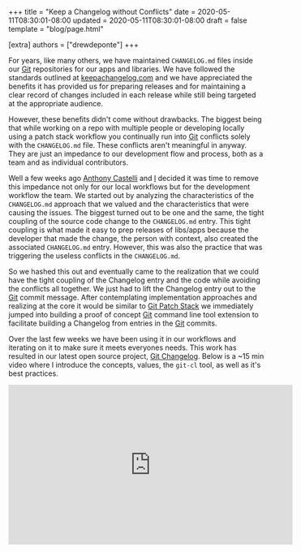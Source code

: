 +++
title = "Keep a Changelog without Conflicts"
date = 2020-05-11T08:30:01-08:00
updated = 2020-05-11T08:30:01-08:00
draft = false
template = "blog/page.html"

[extra]
authors = ["drewdeponte"]
+++

For years, like many others, we have maintained `CHANGELOG.md` files inside our
[Git][] repositories for our apps and libraries. We have followed the standards
outlined at [keepachangelog.com][] and we have appreciated the benefits it has
provided us for preparing releases and for maintaining a clear record of
changes included in each release while still being targeted at the appropriate
audience.

However, these benefits didn't come without drawbacks. The biggest being that
while working on a repo with multiple people or developing locally using a
patch stack workflow you continually run into [Git][] conflicts solely with the
`CHANGELOG.md` file. These conflicts aren't meaningful in anyway. They are just
an impedance to our development flow and process, both as a team and as
individual contributors.

Well a few weeks ago [Anthony Castelli][] and [I][] decided it was time to
remove this impedance not only for our local workflows but for the development
workflow the team. We started out by analyzing the characteristics of the
`CHANGELOG.md` approach that we valued and the characteristics that were
causing the issues. The biggest turned out to be one and the same, the tight
coupling of the source code change to the `CHANGELOG.md` entry. This tight
coupling is what made it easy to prep releases of libs/apps because the
developer that made the change, the person with context, also created the
associated `CHANGELOG.md` entry. However, this was also the practice that was
triggering the useless conflicts in the `CHANGELOG.md`.

So we hashed this out and eventually came to the realization
that we could have the tight coupling of the Changelog entry and the code while
avoiding the conflicts all together. We just had to lift the Changelog entry out
to the [Git][] commit message. After contemplating implementation approaches
and realizing at the core it would be similar to [Git Patch Stack][] we
immediately jumped into building a proof of concept [Git][] command line tool
extension to facilitate building a Changelog from entries in the [Git][]
commits.

Over the last few weeks we have been using it in our workflows and iterating on
it to make sure it meets everyones needs. This work has resulted in our latest
open source project, [Git Changelog][]. Below is a ~15 min video where I
introduce the concepts, values, the `git-cl` tool, as well as it's best
practices.

<div style="text-align: center;">
<iframe width="560" height="315" style="margin: 0 auto;" src="https://www.youtube.com/embed/g7xqWKmIUKI" frameborder="0" allow="accelerometer; autoplay; encrypted-media; gyroscope; picture-in-picture" allowfullscreen></iframe>
</div>

[Git]: https://git-scm.com
[keepachangelog.com]: https://keepachangelog.com
[Anthony Castelli]: http://anthonycastelli.me 
[I]: https://drewdeponte.com
[Git Patch Stack]: https://github.com/uptech/git-ps
[Git Changelog]: https://github.com/uptech/git-cl
